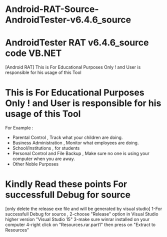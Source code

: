 # Android-RAT-Source-AndroidTester-v6.4.6_source
# AndroidTester RAT v6.4.6_source code VB.NET
 [Android RAT]
 This is For Educational Purposes Only ! and User is responsible for his usage of this Tool

# This is For Educational Purposes Only ! and User is responsible for his usage of this Tool

For Example : 
- Parental Control , Track what your children are doing.
- Business Administration , Monitor what employees are doing.
- School/Institutions , for students
- Personal Control and File Backup , Make sure no one is using your computer when you are away.
- Other Noble Purposes

# Kindly Read these points For successfull Debug for source
[only delete the release exe file and will be generated by visual studio]
1-For successfull Debug for source ,
2-choose "Release" option in Visual Studio higher version "Visual Studio 15"
3-make sure winrar installed on your computer
4-right click on "Resources.rar.part1" then press on "Extract to Resources"
